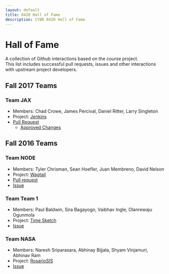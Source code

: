 ```yaml
---
layout: default
title: 8420 Hall of Fame
description: CYBR 8420 Hall of Fame
---
```


# Hall of Fame

A collection of Github interactions based on the course project.   
This list includes successful pull requests, issues and other interactions with upstream project developers.

## Fall 2017 Teams

### Team JAX
- Members: Chad Crowe, James Percival, Daniel Ritter, Larry Singleton  
- Project: [Jenkins](https://github.com/jenkins-infra/jenkins.io)
- [Pull Request](https://github.com/jenkins-infra/jenkins.io/pull/1233)  
  - [Approved Changes](https://jenkins.io/doc/book/system-administration/security/)


## Fall 2016 Teams

### Team NODE
- Members: Tyler Chrisman, Sean Hoefler, Juan Membreno, David Nelson
- Project: [Wagtail](https://github.com/torchbox/wagtail)
- [Pull request](https://github.com/torchbox/wagtail/pull/3185)
- [Issue](https://github.com/torchbox/wagtail/issues/3189)

### Team Team 1
- Members: Paul Baldwin, Sira Bagayogo, Vaibhav Ingle, Olanrewaju Ogunmola
- Project: [Time Sketch](https://github.com/google/timesketch)
- [Issue](https://github.com/google/timesketch/issues/254)

### Team NASA
- Members: Naresh Sriparasara, Abhinay Bijjala, Shyam Vinjamuri, Abhinav Ram
- Project: [RosarioSIS](https://github.com/francoisjacquet/rosariosis)
- [Issue](https://github.com/francoisjacquet/rosariosis/issues/173)
